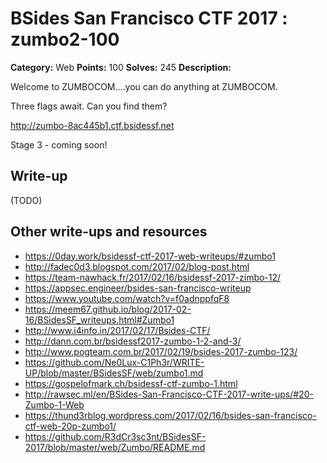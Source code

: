 # BSides San Francisco CTF 2017 : zumbo2-100

**Category:** Web
**Points:** 100
**Solves:** 245
**Description:**

Welcome to ZUMBOCOM....you can do anything at ZUMBOCOM.

Three flags await. Can you find them?

<http://zumbo-8ac445b1.ctf.bsidessf.net>

Stage 3 - coming soon!

## Write-up

(TODO)

## Other write-ups and resources

* https://0day.work/bsidessf-ctf-2017-web-writeups/#zumbo1
* http://fadec0d3.blogspot.com/2017/02/blog-post.html
* https://team-nawhack.fr/2017/02/16/bsidessf-2017-zimbo-12/
* https://appsec.engineer/bsides-san-francisco-writeup
* https://www.youtube.com/watch?v=f0adnppfqF8
* https://meem67.github.io/blog/2017-02-16/BSidesSF_writeups.html#Zumbo1
* http://www.i4info.in/2017/02/17/Bsides-CTF/
* http://dann.com.br/bsidessf2017-zumbo-1-2-and-3/
* http://www.pogteam.com.br/2017/02/19/bsides-2017-zumbo-123/
* https://github.com/Ne0Lux-C1Ph3r/WRITE-UP/blob/master/BSidesSF/web/zumbo1.md
* https://gospelofmark.ch/bsidessf-ctf-zumbo-1.html
* http://rawsec.ml/en/BSides-San-Francisco-CTF-2017-write-ups/#20-Zumbo-1-Web
* https://thund3rblog.wordpress.com/2017/02/16/bsides-san-francisco-ctf-web-20p-zumbo1/
* https://github.com/R3dCr3sc3nt/BSidesSF-2017/blob/master/web/Zumbo/README.md
